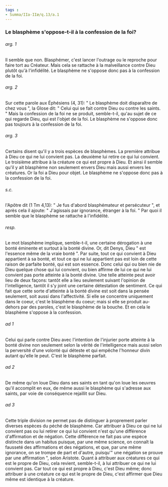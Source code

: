 ```yaml
---
tags : 
- Summa/IIa-IIæ/q.13/a.1
---
```


### Le blasphème s'oppose-t-il à la confession de la foi?

###### arg. 1
Il semble que non. Blasphémer, c'est lancer l'outrage ou le reproche pour faire tort au Créateur. Mais cela se rattache à la malveillance contre Dieu plutôt qu'à l'infidélité. Le blasphème ne s'oppose donc pas à la confession de la foi. 

###### arg. 2
Sur cette parole aux Éphésiens (4, 31): " Le blasphème doit disparaître de chez vous ", la Glose dit: " Celui qui se fait contre Dieu ou contre les saints. " Mais la confession de la foi ne se produit, semble-t-il, qu'au sujet de ce qui regarde Dieu, qui est l'objet de la foi. Le blasphème ne s'oppose donc pas toujours à la confession de la foi. 

###### arg. 3
Certains disent qu'il y a trois espèces de blasphèmes. La première attribue à Dieu ce qui ne lui convient pas. La deuxième lui retire ce qui lui convient. Le troisième attribue à la créature ce qui est propre à Dieu. Et ainsi il semble qu'il y ait blasphème non seulement envers Dieu mais aussi envers les créatures. Or la foi a Dieu pour objet. Le blasphème ne s'oppose donc pas à la confession de la foi. 

###### s.c.
l'Apôtre dit (1 Tm 4,13): " Je fus d'abord blasphémateur et persécuteur ", et après cela il ajoute: " J'agissais par ignorance, étranger à la foi. " Par quoi il semble que le blasphème se rattache à l'infidélité. 

###### resp.
Le mot blasphème implique, semble-t-il, une certaine dérogation à une bonté éminente et surtout à la bonté divine. Or, dit Denys, Dieu " est l'essence même de la vraie bonté ". Par suite, tout ce qui convient à Dieu appartient à sa bonté, et tout ce qui ne lui appartient pas est loin de cette raison de parfaite bonté, qui est son essence. Donc celui qui ou bien nie de Dieu quelque chose qui lui convient, ou bien affirme de lui ce qui ne lui convient pas porte atteinte à la bonté divine. Une telle atteinte peut avoir lieu de deux façons: tantôt elle a lieu seulement suivant l'opinion de l'intelligence, tantôt il s'y joint une certaine détestation de sentiment. Ce qui fait que cette sorte d'atteinte à la bonté divine est soit dans la pensée seulement, soit aussi dans l'affectivité. Si elle se concentre uniquement dans le coeur, c'est le blasphème du coeur; mais si elle se produit au-dehors par des paroles, c'est le blasphème de la bouche. Et en cela le blasphème s'oppose à la confession. 

###### ad 1
Celui qui parle contre Dieu avec l'intention de l'injurier porte atteinte à la bonté divine non seulement selon la vérité de l'intelligence mais aussi selon la perversité d'une volonté qui déteste et qui empêche l'honneur divin autant qu'elle le peut. C'est le blasphème parfait. 

###### ad 2
De même qu'on loue Dieu dans ses saints en tant qu'on loue les oeuvres qu'il accomplit en eux, de même aussi le blasphème qui s'adresse aux saints, par voie de conséquence rejaillit sur Dieu. 

###### ad 3
Cette triple division ne permet pas de distinguer à proprement parler diverses espèces du péché de blasphème. Car attribuer à Dieu ce qui ne lui convient pas ou lui retirer ce qui lui convient n'est qu'une différence d'affirmation et de négation. Cette différence ne fait pas une espèce distincte dans un habitus puisque, par une même science, on connaît la fausseté des affirmations et des négations, et que, par une même ignorance, on se trompe de part et d'autre, puisqu'" une négation se prouve par une affirmation ", selon Aristote. Quant à attribuer aux créatures ce qui est le propre de Dieu, cela revient, semble-t-il, à lui attribuer ce qui ne lui convient pas. Car tout ce qui est propre à Dieu, c'est Dieu même; donc attribuer à une créature ce qui est le propre de Dieu, c'est affirmer que Dieu même est identique à la créature. 

